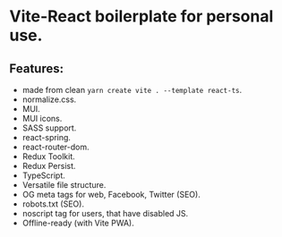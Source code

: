 # Vite-React boilerplate for personal use.

## Features:

- made from clean `yarn create vite . --template react-ts`.
- normalize.css.
- MUI.
- MUI icons.
- SASS support.
- react-spring.
- react-router-dom.
- Redux Toolkit.
- Redux Persist.
- TypeScript.
- Versatile file structure.
- OG meta tags for web, Facebook, Twitter (SEO).
- robots.txt (SEO).
- noscript tag for users, that have disabled JS.
- Offline-ready (with Vite PWA).
